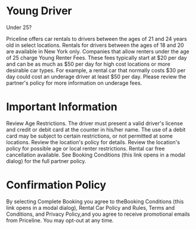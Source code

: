 # Young Driver
Under 25?

Priceline offers car rentals to drivers between the ages of 21 and 24 years old in select locations. Rentals for drivers between the ages of 18 and 20 are available in New York only.
Companies that allow renters under the age of 25 charge Young Renter Fees. These fees typically start at $20 per day and can be as much as $50 per day for high cost locations or more desirable car types. For example, a rental car that normally costs $30 per day could cost an underage driver at least $50 per day.
Please review the partner's policy for more information on underage fees.

# Important Information
Review Age Restrictions.
The driver must present a valid driver's license and credit or debit card at the counter in his/her name. The use of a debit card may be subject to certain restrictions, or not permitted at some locations. Review the location's policy for details.
Review the location's policy for possible age or local renter restrictions.
Rental car free cancellation available. See Booking Conditions (this link opens in a modal dialog) for the full partner policy.

# Confirmation Policy
By selecting Complete Booking you agree to theBooking Conditions (this link opens in a modal dialog), Rental Car Policy and Rules, Terms and Conditions, and Privacy Policy,and you agree to receive promotional emails from Priceline. You may opt-out at any time.